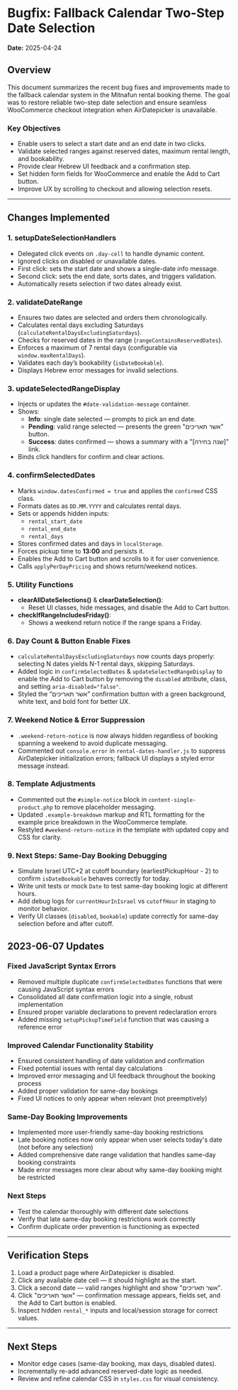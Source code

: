 # Bugfix: Fallback Calendar Two-Step Date Selection

**Date:** 2025-04-24

## Overview

This document summarizes the recent bug fixes and improvements made to the fallback calendar system in the Mitnafun rental booking theme. The goal was to restore reliable two-step date selection and ensure seamless WooCommerce checkout integration when AirDatepicker is unavailable.

### Key Objectives

- Enable users to select a start date and an end date in two clicks.
- Validate selected ranges against reserved dates, maximum rental length, and bookability.
- Provide clear Hebrew UI feedback and a confirmation step.
- Set hidden form fields for WooCommerce and enable the Add to Cart button.
- Improve UX by scrolling to checkout and allowing selection resets.

---

## Changes Implemented

### 1. setupDateSelectionHandlers

- Delegated click events on `.day-cell` to handle dynamic content.
- Ignored clicks on disabled or unavailable dates.
- First click: sets the start date and shows a single-date info message.
- Second click: sets the end date, sorts dates, and triggers validation.
- Automatically resets selection if two dates already exist.

### 2. validateDateRange

- Ensures two dates are selected and orders them chronologically.
- Calculates rental days excluding Saturdays (`calculateRentalDaysExcludingSaturdays`).
- Checks for reserved dates in the range (`rangeContainsReservedDates`).
- Enforces a maximum of 7 rental days (configurable via `window.maxRentalDays`).
- Validates each day’s bookability (`isDateBookable`).
- Displays Hebrew error messages for invalid selections.

### 3. updateSelectedRangeDisplay

- Injects or updates the `#date-validation-message` container.
- Shows:
  - **Info**: single date selected — prompts to pick an end date.
  - **Pending**: valid range selected — presents the green "אשר תאריכים" button.
  - **Success**: dates confirmed — shows a summary with a "[שנה בחירה]" link.
- Binds click handlers for confirm and clear actions.

### 4. confirmSelectedDates

- Marks `window.datesConfirmed = true` and applies the `confirmed` CSS class.
- Formats dates as `DD.MM.YYYY` and calculates rental days.
- Sets or appends hidden inputs:
  - `rental_start_date`
  - `rental_end_date`
  - `rental_days`
- Stores confirmed dates and days in `localStorage`.
- Forces pickup time to **13:00** and persists it.
- Enables the Add to Cart button and scrolls to it for user convenience.
- Calls `applyPerDayPricing` and shows return/weekend notices.

### 5. Utility Functions

- **clearAllDateSelections()** & **clearDateSelection()**:
  - Reset UI classes, hide messages, and disable the Add to Cart button.
- **checkIfRangeIncludesFriday()**:
  - Shows a weekend return notice if the range spans a Friday.

### 6. Day Count & Button Enable Fixes

- `calculateRentalDaysExcludingSaturdays` now counts days properly: selecting N dates yields N-1 rental days, skipping Saturdays.
- Added logic in `confirmSelectedDates` & `updateSelectedRangeDisplay` to enable the Add to Cart button by removing the `disabled` attribute, class, and setting `aria-disabled="false"`.
- Styled the “אשר תאריכים” confirmation button with a green background, white text, and bold font for better UX.

### 7. Weekend Notice & Error Suppression

- `.weekend-return-notice` is now always hidden regardless of booking spanning a weekend to avoid duplicate messaging.
- Commented out `console.error` in `rental-dates-handler.js` to suppress AirDatepicker initialization errors; fallback UI displays a styled error message instead.

### 8. Template Adjustments

- Commented out the `#simple-notice` block in `content-single-product.php` to remove placeholder messaging.
- Updated `.example-breakdown` markup and RTL formatting for the example price breakdown in the WooCommerce template.
- Restyled `#weekend-return-notice` in the template with updated copy and CSS for clarity.

### 9. Next Steps: Same-Day Booking Debugging

- Simulate Israel UTC+2 at cutoff boundary (earliestPickupHour - 2) to confirm `isDateBookable` behaves correctly for today.
- Write unit tests or mock `Date` to test same-day booking logic at different hours.
- Add debug logs for `currentHourInIsrael` vs `cutoffHour` in staging to monitor behavior.
- Verify UI classes (`disabled`, `bookable`) update correctly for same-day selection before and after cutoff.

## 2023-06-07 Updates

### Fixed JavaScript Syntax Errors
- Removed multiple duplicate `confirmSelectedDates` functions that were causing JavaScript syntax errors
- Consolidated all date confirmation logic into a single, robust implementation
- Ensured proper variable declarations to prevent redeclaration errors
- Added missing `setupPickupTimeField` function that was causing a reference error

### Improved Calendar Functionality Stability
- Ensured consistent handling of date validation and confirmation
- Fixed potential issues with rental day calculations
- Improved error messaging and UI feedback throughout the booking process
- Added proper validation for same-day bookings
- Fixed UI notices to only appear when relevant (not preemptively)

### Same-Day Booking Improvements
- Implemented more user-friendly same-day booking restrictions
- Late booking notices now only appear when user selects today's date (not before any selection)
- Added comprehensive date range validation that handles same-day booking constraints
- Made error messages more clear about why same-day booking might be restricted

### Next Steps
- Test the calendar thoroughly with different date selections
- Verify that late same-day booking restrictions work correctly
- Confirm duplicate order prevention is functioning as expected

---

## Verification Steps

1. Load a product page where AirDatepicker is disabled.
2. Click any available date cell — it should highlight as the start.
3. Click a second date — valid ranges highlight and show "אשר תאריכים".
4. Click "אשר תאריכים" — confirmation message appears, fields set, and the Add to Cart button is enabled.
5. Inspect hidden `rental_*` inputs and local/session storage for correct values.

---

## Next Steps

- Monitor edge cases (same-day booking, max days, disabled dates).
- Incrementally re-add advanced reserved-date logic as needed.
- Review and refine calendar CSS in `styles.css` for visual consistency.
